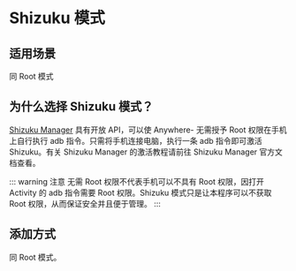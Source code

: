 # Shizuku 模式

## 适用场景
同 Root 模式

## 为什么选择 Shizuku 模式？
[Shizuku Manager](https://www.coolapk.com/apk/moe.shizuku.privileged.api)  具有开放 API，可以使 Anywhere- 无需授予 Root 权限在手机上自行执行 adb 指令。只需将手机连接电脑，执行一条 adb 指令即可激活 Shizuku。有关 Shizuku Manager 的激活教程请前往 Shizuku Manager 官方文档查看。

::: warning 注意
无需 Root 权限不代表手机可以不具有 Root 权限，因打开 Activity 的 adb 指令需要 Root 权限。Shizuku 模式只是让本程序可以不获取 Root 权限，从而保证安全并且便于管理。
:::

## 添加方式
同 Root 模式。
